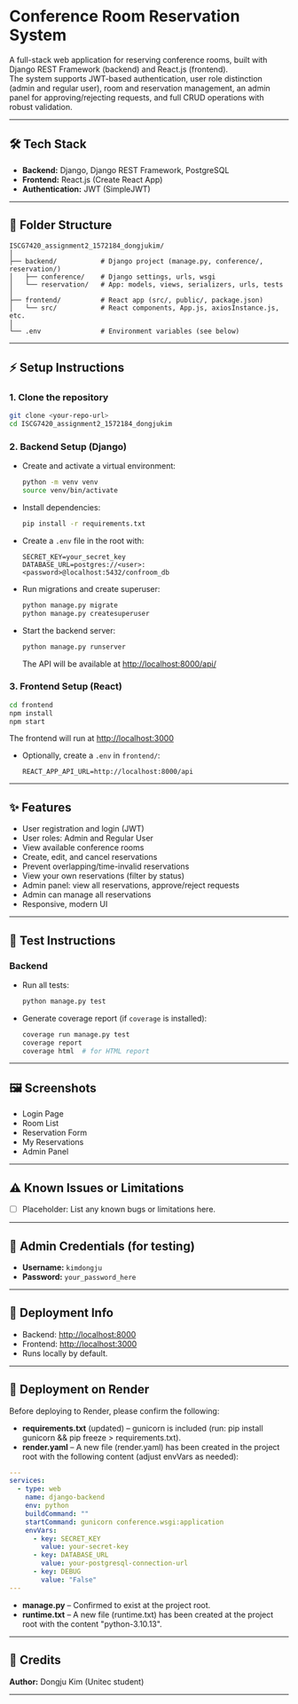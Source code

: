 # Conference Room Reservation System

A full-stack web application for reserving conference rooms, built with Django REST Framework (backend) and React.js (frontend).  
The system supports JWT-based authentication, user role distinction (admin and regular user), room and reservation management, an admin panel for approving/rejecting requests, and full CRUD operations with robust validation.

---

## 🛠️ Tech Stack

- **Backend:** Django, Django REST Framework, PostgreSQL
- **Frontend:** React.js (Create React App)
- **Authentication:** JWT (SimpleJWT)

---

## 📁 Folder Structure

```
ISCG7420_assignment2_1572184_dongjukim/
│
├── backend/           # Django project (manage.py, conference/, reservation/)
│   ├── conference/    # Django settings, urls, wsgi
│   └── reservation/   # App: models, views, serializers, urls, tests
│
├── frontend/          # React app (src/, public/, package.json)
│   └── src/           # React components, App.js, axiosInstance.js, etc.
│
└── .env               # Environment variables (see below)
```

---

## ⚡ Setup Instructions

### 1. Clone the repository

```bash
git clone <your-repo-url>
cd ISCG7420_assignment2_1572184_dongjukim
```

### 2. Backend Setup (Django)

- Create and activate a virtual environment:
  ```bash
  python -m venv venv
  source venv/bin/activate
  ```
- Install dependencies:
  ```bash
  pip install -r requirements.txt
  ```
- Create a `.env` file in the root with:
  ```
  SECRET_KEY=your_secret_key
  DATABASE_URL=postgres://<user>:<password>@localhost:5432/confroom_db
  ```
- Run migrations and create superuser:
  ```bash
  python manage.py migrate
  python manage.py createsuperuser
  ```
- Start the backend server:
  ```bash
  python manage.py runserver
  ```
  The API will be available at [http://localhost:8000/api/](http://localhost:8000/api/)

### 3. Frontend Setup (React)

```bash
cd frontend
npm install
npm start
```

The frontend will run at [http://localhost:3000](http://localhost:3000)

- Optionally, create a `.env` in `frontend/`:
  ```
  REACT_APP_API_URL=http://localhost:8000/api
  ```

---

## ✨ Features

- User registration and login (JWT)
- User roles: Admin and Regular User
- View available conference rooms
- Create, edit, and cancel reservations
- Prevent overlapping/time-invalid reservations
- View your own reservations (filter by status)
- Admin panel: view all reservations, approve/reject requests
- Admin can manage all reservations
- Responsive, modern UI

---

## 🧪 Test Instructions

### Backend

- Run all tests:
  ```bash
  python manage.py test
  ```
- Generate coverage report (if `coverage` is installed):
  ```bash
  coverage run manage.py test
  coverage report
  coverage html  # for HTML report
  ```

---

## 🖼️ Screenshots

<!-- Add screenshots here -->

- Login Page
- Room List
- Reservation Form
- My Reservations
- Admin Panel

---

## ⚠️ Known Issues or Limitations

- [ ] Placeholder: List any known bugs or limitations here.

---

## 🔑 Admin Credentials (for testing)

- **Username:** `kimdongju`
- **Password:** `your_password_here`

---

## 🚀 Deployment Info

- Backend: [http://localhost:8000](http://localhost:8000)
- Frontend: [http://localhost:3000](http://localhost:3000)
- Runs locally by default.

---

## 🚀 Deployment on Render

Before deploying to Render, please confirm the following:

- **requirements.txt** (updated) – gunicorn is included (run: pip install gunicorn && pip freeze > requirements.txt).
- **render.yaml** – A new file (render.yaml) has been created in the project root with the following content (adjust envVars as needed):

```yaml
---
services:
  - type: web
    name: django-backend
    env: python
    buildCommand: ""
    startCommand: gunicorn conference.wsgi:application
    envVars:
      - key: SECRET_KEY
        value: your-secret-key
      - key: DATABASE_URL
        value: your-postgresql-connection-url
      - key: DEBUG
        value: "False"
---
```

- **manage.py** – Confirmed to exist at the project root.
- **runtime.txt** – A new file (runtime.txt) has been created at the project root with the content "python-3.10.13".

---

## 👤 Credits

**Author:** Dongju Kim (Unitec student)

---
